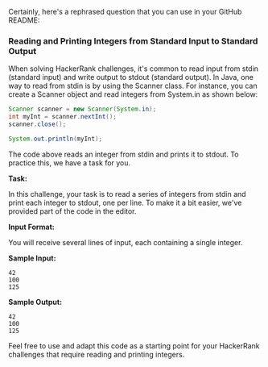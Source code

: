 Certainly, here's a rephrased question that you can use in your GitHub README:

### Reading and Printing Integers from Standard Input to Standard Output

When solving HackerRank challenges, it's common to read input from stdin (standard input) and write output to stdout (standard output). In Java, one way to read from stdin is by using the Scanner class. For instance, you can create a Scanner object and read integers from System.in as shown below:

```java
Scanner scanner = new Scanner(System.in);
int myInt = scanner.nextInt();
scanner.close();

System.out.println(myInt);
```

The code above reads an integer from stdin and prints it to stdout. To practice this, we have a task for you.

**Task:**

In this challenge, your task is to read a series of integers from stdin and print each integer to stdout, one per line. To make it a bit easier, we've provided part of the code in the editor.

**Input Format:**

You will receive several lines of input, each containing a single integer.

**Sample Input:**

```
42
100
125
```

**Sample Output:**

```
42
100
125
```

Feel free to use and adapt this code as a starting point for your HackerRank challenges that require reading and printing integers.